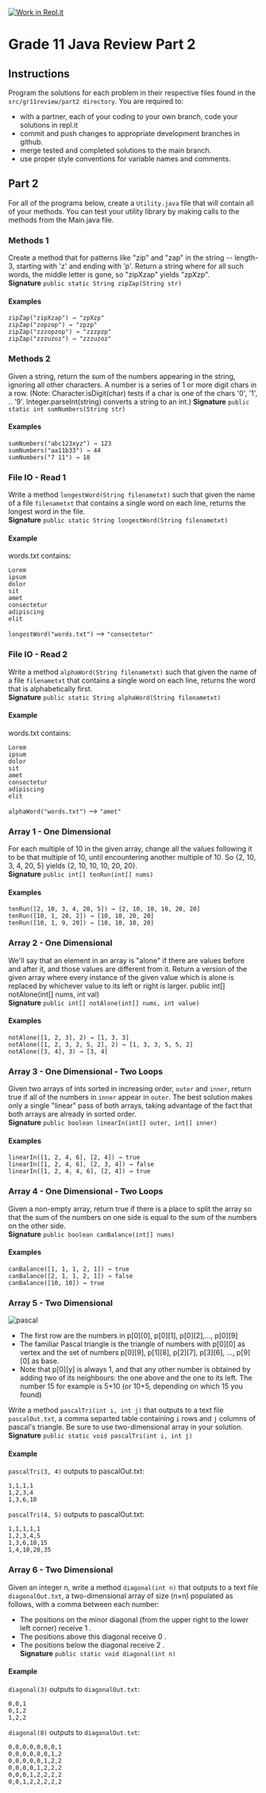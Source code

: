 [![Work in Repl.it](https://classroom.github.com/assets/work-in-replit-14baed9a392b3a25080506f3b7b6d57f295ec2978f6f33ec97e36a161684cbe9.svg)](https://classroom.github.com/online_ide?assignment_repo_id=336348&assignment_repo_type=GroupAssignmentRepo)
# Grade 11 Java Review Part 2

## Instructions
Program the solutions for each problem in their respective files found in the `src/gr11review/part2 directory`.  You are required to:
* with a partner, each of your coding to your own branch, code your solutions in repl.it
* commit and push changes to appropriate development branches in github.
* merge tested and completed solutions to the main branch.
* use proper style conventions for variable names and comments.


## Part 2
For all of the programs below, create a `Utility.java` file that will contain all of your methods. You can test your utility library by making calls to the methods from the Main.java file.

### Methods 1
Create a method that for patterns like "zip" and "zap" in the string -- length-3, starting with 'z' and ending with 'p'. Return a string where for all such words, the middle letter is gone, so "zipXzap" yields "zpXzp".   
**Signature** `public static String zipZap(String str)`

#### Examples
```
zipZap("zipXzap") → "zpXzp"
zipZap("zopzop") → "zpzp"
zipZap("zzzopzop") → "zzzpzp"
zipZap("zzzuzoz") → "zzzuzoz"
```

### Methods 2
Given a string, return the sum of the numbers appearing in the string, ignoring all other characters. A number is a series of 1 or more digit chars in a row. (Note: Character.isDigit(char) tests if a char is one of the chars '0', '1', .. '9'. Integer.parseInt(string) converts a string to an int.)
**Signature** `public static int sumNumbers(String str)`

#### Examples
```
sumNumbers("abc123xyz") → 123
sumNumbers("aa11b33") → 44
sumNumbers("7 11") → 18
```

### File IO - Read 1
Write a method `longestWord(String filenametxt)` such that given the name of a file `filenametxt` that contains a single word on each line,  returns the longest word in the file.  
**Signature** `public static String longestWord(String filenametxt)`

#### Example
words.txt contains:  
```
Lorem
ipsum
dolor
sit
amet
consectetur
adipiscing 
elit
```
`longestWord("words.txt")` --> `"consectetur"`

### File IO - Read 2
Write a method `alphaWord(String filenametxt)` such that given the name of a file `filenametxt` that contains a single word on each line,  returns the word that is alphabetically first.  
**Signature** `public static String alphaWord(String filenametxt)`

#### Example
words.txt contains:  
```
Lorem
ipsum
dolor
sit
amet
consectetur
adipiscing 
elit
```
`alphaWord("words.txt")` --> `"amet"`


### Array 1 - One Dimensional
For each multiple of 10 in the given array, change all the values following it to be that multiple of 10, until encountering another multiple of 10. So {2, 10, 3, 4, 20, 5} yields {2, 10, 10, 10, 20, 20}.  
**Signature** `public int[] tenRun(int[] nums)`

#### Examples
```
tenRun([2, 10, 3, 4, 20, 5]) → [2, 10, 10, 10, 20, 20]
tenRun([10, 1, 20, 2]) → [10, 10, 20, 20]
tenRun([10, 1, 9, 20]) → [10, 10, 10, 20]
```

### Array 2 - One Dimensional
We'll say that an element in an array is "alone" if there are values before and after it, and those values are different from it. Return a version of the given array where every instance of the given value which is alone is replaced by whichever value to its left or right is larger.
public int[] notAlone(int[] nums, int val)  
**Signature** `public int[] notAlone(int[] nums, int value)`

#### Examples
```
notAlone([1, 2, 3], 2) → [1, 3, 3]
notAlone([1, 2, 3, 2, 5, 2], 2) → [1, 3, 3, 5, 5, 2]
notAlone([3, 4], 3) → [3, 4]
```


### Array 3 - One Dimensional - Two Loops
Given two arrays of ints sorted in increasing order, `outer` and `inner`, return true if all of the numbers in `inner` appear in `outer`. The best solution makes only a single "linear" pass of both arrays, taking advantage of the fact that both arrays are already in sorted order.  
**Signature** `public boolean linearIn(int[] outer, int[] inner)`

#### Examples
```
linearIn([1, 2, 4, 6], [2, 4]) → true
linearIn([1, 2, 4, 6], [2, 3, 4]) → false
linearIn([1, 2, 4, 4, 6], [2, 4]) → true
```


### Array 4 - One Dimensional - Two Loops
Given a non-empty array, return true if there is a place to split the array so that the sum of the numbers on one side is equal to the sum of the numbers on the other side.  
**Signature**  `public boolean canBalance(int[] nums)`

#### Examples
```
canBalance([1, 1, 1, 2, 1]) → true
canBalance([2, 1, 1, 2, 1]) → false
canBalance([10, 10]) → true
```


### Array 5 - Two Dimensional
![pascal](/pascal.png)

* The first row are the numbers in p[0][0], p[0][1], p[0][2],..., p[0][9]
* The familiar Pascal triangle is the triangle of numbers with p[0][0] as vertex and the set of numbers p[0][9], p[1][8], p[2][7], p[3][6], ..., p[9][0] as base.
* Note that p[0][y] is always 1, and that any other number is obtained by adding two of its neighbours: the one above and the one to its left.
The number 15 for example is 5+10 (or 10+5, depending on which 15 you found)

Write a method `pascalTri(int i, int j)`  that outputs to a text file `pascalOut.txt`, a comma separted table containing `i` rows and `j` columns of pascal's triangle.  Be sure to use two-dimensional array in your solution.  
**Signature** `public static void pascalTri(int i, int j)`

#### Example
`pascalTri(3, 4)` outputs to pascalOut.txt:  
```
1,1,1,1  
1,2,3,4  
1,3,6,10
```  

`pascalTri(4, 5)` outputs to pascalOut.txt:  
```
1,1,1,1,1  
1,2,3,4,5  
1,3,6,10,15  
1,4,10,20,35
```


### Array 6 - Two Dimensional 
Given an integer n, write a method `diagonal(int n)` that outputs to a text file `diagonalOut.txt`, a two-dimensional array of size (n×n) populated as follows, with a comma between each number:  
* The positions on the minor diagonal (from the upper right to the lower left corner) receive 1 .
* The positions above this diagonal receive 0 .
* The positions below the diagonal receive 2 .  
**Signature** `public static void diagonal(int n)`  

#### Example
`diagonal(3)`  outputs to `diagonalOut.txt`:
```
0,0,1
0,1,2
1,2,2
```

`diagonal(8)`  outputs to `diagonalOut.txt`:
```
0,0,0,0,0,0,0,1
0,0,0,0,0,0,1,2
0,0,0,0,0,1,2,2
0,0,0,0,1,2,2,2
0,0,0,1,2,2,2,2
0,0,1,2,2,2,2,2
```
